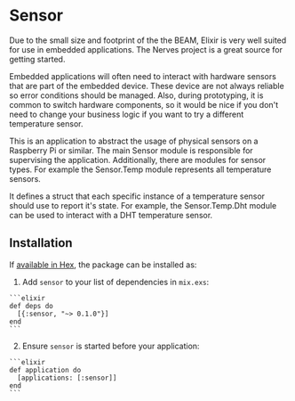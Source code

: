# Sensor

Due to the small size and footprint of the the BEAM, Elixir is very well suited for
use in embedded applications.  The Nerves project is a great source for getting started.

Embedded applications will often need to interact with hardware sensors that are part of the
embedded device. These device are not always reliable so error conditions should be managed.
Also, during prototyping, it is common to switch hardware components, so it would be nice if you 
don't need to change your business logic if you want to try a different temperature sensor.

This is an application to abstract the usage of physical sensors on a Raspberry Pi or similar.
The main Sensor module is responsible for supervising the application.  Additionally, there are
modules for sensor types.  For example the Sensor.Temp module represents all temperature sensors.

It defines a struct that each specific instance of a temperature sensor should use to report it's state.
For example, the Sensor.Temp.Dht module can be used to interact with a DHT temperature sensor.




## Installation

If [available in Hex](https://hex.pm/docs/publish), the package can be installed as:

  1. Add `sensor` to your list of dependencies in `mix.exs`:

    ```elixir
    def deps do
      [{:sensor, "~> 0.1.0"}]
    end
    ```

  2. Ensure `sensor` is started before your application:

    ```elixir
    def application do
      [applications: [:sensor]]
    end
    ```

